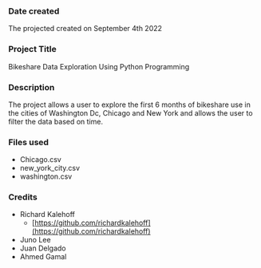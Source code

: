

### Date created
The projected created on September 4th 2022

### Project Title
Bikeshare Data Exploration Using Python Programming

### Description
The project allows a user to explore the first 6 months of bikeshare use in the cities of Washington Dc, Chicago and New York and allows the user to filter the data based on time.

### Files used
* Chicago.csv
* new_york_city.csv
* washington.csv

### Credits
* Richard Kalehoff
    - [https://github.com/richardkalehoff](https://github.com/richardkalehoff)
* Juno Lee
* Juan Delgado
* Ahmed Gamal   
